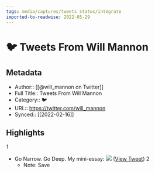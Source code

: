 ```yaml
---
tags: media/captures/tweets status/integrate
imported-to-readwise: 2022-05-29
---
```

# 🐦 Tweets From Will Mannon

## Metadata
- Author:: [[@will_mannon on Twitter]]
- Full Title:: Tweets From Will Mannon
- Category:: 🐦
- URL:: https://twitter.com/will_mannon
- Synced:: [[2022-02-16]]

## Highlights
1
- Go Narrow. Go Deep. 
  My mini-essay: 
  ![](https://pbs.twimg.com/media/FLvSzcnVIAcoM6u.png) ([View Tweet](https://twitter.com/will_mannon/status/1494019490362773506))
2
    - Note: Save
